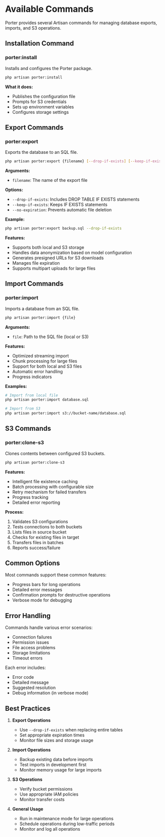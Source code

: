 # Available Commands

Porter provides several Artisan commands for managing database exports, imports, and S3 operations.

## Installation Command

### porter:install

Installs and configures the Porter package.

```bash
php artisan porter:install
```

**What it does:**

- Publishes the configuration file
- Prompts for S3 credentials
- Sets up environment variables
- Configures storage settings

## Export Commands

### porter:export

Exports the database to an SQL file.

```bash
php artisan porter:export {filename} [--drop-if-exists] [--keep-if-exists] [--no-expiration]
```

**Arguments:**

- `filename`: The name of the export file

**Options:**

- `--drop-if-exists`: Includes DROP TABLE IF EXISTS statements
- `--keep-if-exists`: Keeps IF EXISTS statements
- `--no-expiration`: Prevents automatic file deletion

**Example:**

```bash
php artisan porter:export backup.sql --drop-if-exists
```

**Features:**

- Supports both local and S3 storage
- Handles data anonymization based on model configuration
- Generates presigned URLs for S3 downloads
- Manages file expiration
- Supports multipart uploads for large files

## Import Commands

### porter:import

Imports a database from an SQL file.

```bash
php artisan porter:import {file}
```

**Arguments:**

- `file`: Path to the SQL file (local or S3)

**Features:**

- Optimized streaming import
- Chunk processing for large files
- Support for both local and S3 files
- Automatic error handling
- Progress indicators

**Examples:**

```bash
# Import from local file
php artisan porter:import database.sql

# Import from S3
php artisan porter:import s3://bucket-name/database.sql
```

## S3 Commands

### porter:clone-s3

Clones contents between configured S3 buckets.

```bash
php artisan porter:clone-s3
```

**Features:**

- Intelligent file existence caching
- Batch processing with configurable size
- Retry mechanism for failed transfers
- Progress tracking
- Detailed error reporting

**Process:**

1. Validates S3 configurations
2. Tests connections to both buckets
3. Lists files in source bucket
4. Checks for existing files in target
5. Transfers files in batches
6. Reports success/failure

## Common Options

Most commands support these common features:

- Progress bars for long operations
- Detailed error messages
- Confirmation prompts for destructive operations
- Verbose mode for debugging

## Error Handling

Commands handle various error scenarios:

- Connection failures
- Permission issues
- File access problems
- Storage limitations
- Timeout errors

Each error includes:

- Error code
- Detailed message
- Suggested resolution
- Debug information (in verbose mode)

## Best Practices

1. **Export Operations**
   - Use `--drop-if-exists` when replacing entire tables
   - Set appropriate expiration times
   - Monitor file sizes and storage usage

2. **Import Operations**
   - Backup existing data before imports
   - Test imports in development first
   - Monitor memory usage for large imports

3. **S3 Operations**
   - Verify bucket permissions
   - Use appropriate IAM policies
   - Monitor transfer costs

4. **General Usage**
   - Run in maintenance mode for large operations
   - Schedule operations during low-traffic periods
   - Monitor and log all operations

